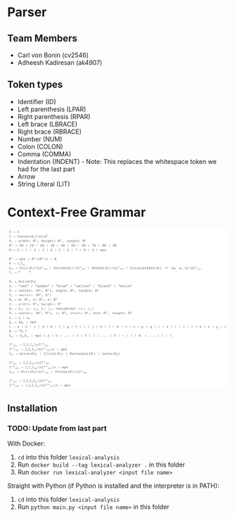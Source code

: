 # Parser

## Team Members
* Carl von Bonin (cv2546)
* Adheesh Kadiresan (ak4907)

## Token types
* Identifier (ID)
* Left parenthesis (LPAR)
* Right parenthesis (RPAR)
* Left brace (LBRACE)
* Right brace (RBRACE)
* Number (NUM)
* Colon (COLON)
* Comma (COMMA)
* Indentation (INDENT) - Note: This replaces the whitespace token we had for the last part
* Arrow 
* String Literal (LIT)

# Context-Free Grammar
![CFG](./CFG-v2.png)


## Installation
### TODO: Update from last part
With Docker: 
1. `cd` into this folder `lexical-analysis`
2. Run `docker build --tag lexical-analyzer .` in this folder
3. Run `docker run lexical-analyzer <input file name>`

Straight with Python (if Python is installed and the interpreter is in PATH):
1. `cd` into this folder `lexical-analysis`
2. Run `python main.py <input file name>` in this folder